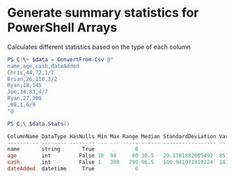 # Generate summary statistics for PowerShell Arrays

Calculates different statistics based on the type of each column

```powershell
PS C:\> $data = ConvertFrom-Csv @"
name,age,cash,dateAdded
Chris,44,72,1/1
Brian,26,110,3/2
Ryan,18,145
Joe,34,83,4/7
Ryan,27,300
,98,1,6/9
"@

PS C:\ $data.Stats()
````

```powershell
ColumnName DataType HasNulls Min Max Range Median StandardDeviation Variance         Sum
---------- -------- -------- --- --- ----- ------ ----------------- --------         ---
name       string       True             0
age        int         False 18  98     80 30.5   29.1781882005492  851.366666666667 247
cash       int         False 1   300   299 96.5   100.941071918224  10189.1          711
dateAdded  datetime     True             0
```